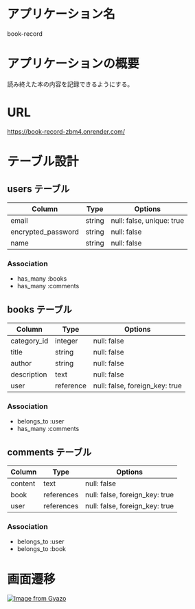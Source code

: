 # アプリケーション名
 book-record

# アプリケーションの概要
 読み終えた本の内容を記録できるようにする。

# URL
 https://book-record-zbm4.onrender.com/


# テーブル設計

## users テーブル

| Column              | Type   | Options                   |
| ------------------  | ------ | ------------------------- |
| email               | string | null: false, unique: true |
| encrypted_password  | string | null: false               |
| name                | string | null: false               |

### Association

- has_many :books
- has_many :comments



## books テーブル

| Column      | Type      | Options                        |
| ----------- | --------- | -----------                    |
| category_id | integer   | null: false                    |
| title       | string    | null: false                    |
| author      | string    | null: false                    |(著者)
| description | text      | null: false                    |(内容)
| user        | reference | null: false, foreign_key: true |

### Association

- belongs_to :user
- has_many :comments



## comments テーブル

| Column    | Type       | Options                        |
| ------    | ---------- | ------------------------------ |
| content   | text       | null: false                    |
| book      | references | null: false, foreign_key: true |
| user      | references | null: false, foreign_key: true |
### Association

- belongs_to :user
- belongs_to :book

# 画面遷移

[![Image from Gyazo](https://i.gyazo.com/95df1790d2aa5cd8c0428efebf5e2bb9.png)](https://gyazo.com/95df1790d2aa5cd8c0428efebf5e2bb9)
